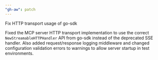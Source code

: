 ```yaml
---
"gh-aw": patch
---
```


Fix HTTP transport usage of go-sdk

Fixed the MCP server HTTP transport implementation to use the correct `NewStreamableHTTPHandler` API from go-sdk instead of the deprecated SSE handler. Also added request/response logging middleware and changed configuration validation errors to warnings to allow server startup in test environments.
